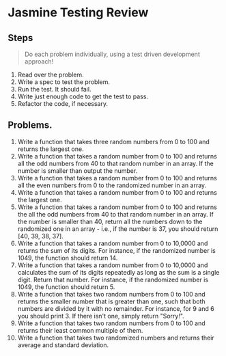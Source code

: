 # Jasmine Testing Review

## Steps

> Do each problem individually, using a test driven development approach!

1. Read over the problem.
1. Write a spec to test the problem.
1. Run the test. It should fail.
1. Write just enough code to get the test to pass.
1. Refactor the code, if necessary.

## Problems.

1. Write a function that takes three random numbers from 0 to 100 and returns the largest one.
1. Write a function that takes a random number from 0 to 100 and returns all the odd numbers from 40 to that random number in an array. If the number is smaller than output the number.
1. Write a function that takes a random number from 0 to 100 and returns all the even numbers from 0 to the randomized number in an array.
1. Write a function that takes a random number from 0 to 100 and returns the largest one.
1. Write a function that takes a random number from 0 to 100 and returns the all the odd numbers from 40 to that random number in an array. If the number is smaller than 40, return all the numbers down to the randomized one in an array - i.e., if the number is 37, you should return [40, 39, 38, 37].
1. Write a function that takes a random number from 0 to 10,0000 and returns the sum of its digits. For instance, if the randomized number is 1049, the function should return 14.
1. Write a function that takes a random number from 0 to 10,0000 and calculates the sum of its digits repeatedly as long as the sum is a single digit. Return that number. For instance, if the randomized number is 1049, the function should return 5.
1. Write a function that takes two random numbers from 0 to 100 and returns the smaller number that is greater than one, such that both numbers are divided by it with no remainder. For instance, for 9 and 6 you should print 3. If there isn't one, simply return "Sorry!".
1. Write a function that takes two random numbers from 0 to 100 and returns their least common multiple of them.
1. Write a function that takes two randomized numbers and returns their average and standard deviation.
